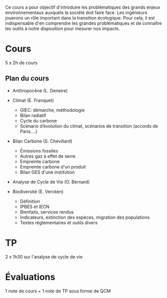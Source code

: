 Ce cours a pour objectif d'introduire les problématiques des grands enjeux environnementaux auxquels la société doit faire face. Les ingénieurs jouerons un rôle important dans la transition écologique. Pour cela, il est indispensable d'en comprendre les grandes problématiques et de connaître les outils à notre disposition pour mesurer nos impacts.


# Cours
5 x 2h de cours

## Plan du cours 
* Anthropocène (L. Deneire)

* Climat (E. Franquet)
	* GIEC: démarche, méthodologie
	* Bilan radiatif
	* Cycle du carbone
	* Scénario d’évolution du climat, scénarios de transition (accords de Paris....)

* Bilan Carbone (S. Chevillard)
	* Émissions fossiles
	* Autres gaz à effet de serre
	* Empreinte carbone
	* Empreinte carbone d'un produit
	* Bilan GES d'une institution

* Analyse de Cycle de Vie (O. Bernard)

* Biodiversité (E. Vercken)
	* Définition
	* IPBES et IECN
	* Bienfaits, services rendus
	* Indicateurs, extinction des espèces, migration des populations
	* Textes réglementaires et outils divers

# TP
2 x 1h30 sur l'analyse de cycle de vie

# Évaluations
1 note de cours + 1 note de TP sous forme de QCM